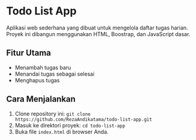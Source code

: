 # Todo List App

Aplikasi web sederhana yang dibuat untuk mengelola daftar tugas harian. Proyek ini dibangun menggunakan HTML, Boostrap, dan JavaScript dasar.

## Fitur Utama
* Menambah tugas baru
* Menandai tugas sebagai selesai
* Menghapus tugas

## Cara Menjalankan
1.  Clone repository ini: `git clone https://github.com/RezaAndikatama/todo-list-app.git`
2.  Masuk ke direktori proyek: `cd todo-list-app`
3.  Buka file `index.html` di browser Anda.

